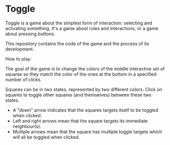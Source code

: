 # Toggle

Toggle is a game about the simplest form of interaction: selecting and activating something. It's a game about rules and interactions, or a game about pressing buttons.

This repository contains the code of the game and the process of its development.

How to play:

The goal of the game is to change the colors of the middle interactive set of squares so they match the color of the ones at the bottom in a specified number of clicks.

Squares can be in two states, represented by two different colors. Click on squares to toggle other squares (and themselves) between these two states.

- A "down" arrow indicates that the squares targets itself to be toggled when clicked. 
- Left and right arrows mean that the square targets its immediate neighbour(s). 
- Multiple arrows mean that the square has multiple toggle targets which will all be toggled when clicked.